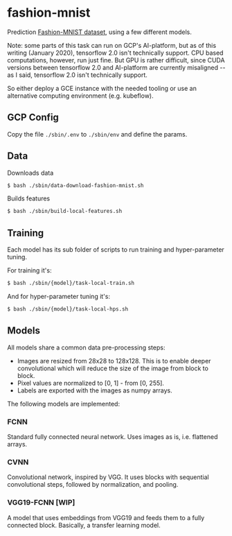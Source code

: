 fashion-mnist
==============================

Prediction [Fashion-MNIST dataset](https://research.zalando.com/welcome/mission/research-projects/fashion-mnist/), using a few different models.

Note: some parts of this task can run on GCP's AI-platform, but as of this writing (January 2020), tensorflow 2.0 isn't technically
support. CPU based computations, however, run just fine. But GPU is rather difficult, since CUDA versions between
tensorflow 2.0 and AI-platform are currently misaligned -- as I said, tensorflow 2.0 isn't technically support.

So either deploy a GCE instance with the needed tooling or use an alternative computing environment (e.g. kubeflow).


## GCP Config

Copy the file `./sbin/.env` to `./sbin/env` and define the params.

## Data

Downloads data
```sh
$ bash ./sbin/data-download-fashion-mnist.sh
```

Builds features
```sh
$ bash ./sbin/build-local-features.sh
```

## Training

Each model has its sub folder of scripts to run training and hyper-parameter tuning.

For training it's:
```sh
$ bash ./sbin/{model}/task-local-train.sh
```
And for hyper-parameter tuning it's:
```sh
$ bash ./sbin/{model}/task-local-hps.sh
```

## Models

All models share a common data pre-processing steps:

  - Images are resized from 28x28 to 128x128. This is to enable deeper convolutional which will reduce the size of the
  image from block to block.
  - Pixel values are normalized to [0, 1] - from [0, 255].
  - Labels are exported with the images as numpy arrays.

The following models are implemented:

### FCNN
Standard fully connected neural network. Uses images as is, i.e. flattened arrays.


### CVNN

Convolutional network, inspired by VGG. It uses blocks with sequential convolutional steps, followed by
normalization, and pooling.

### VGG19-FCNN [WIP]

A model that uses embeddings from VGG19 and feeds them to a fully connected block. Basically, a transfer learning
model.
